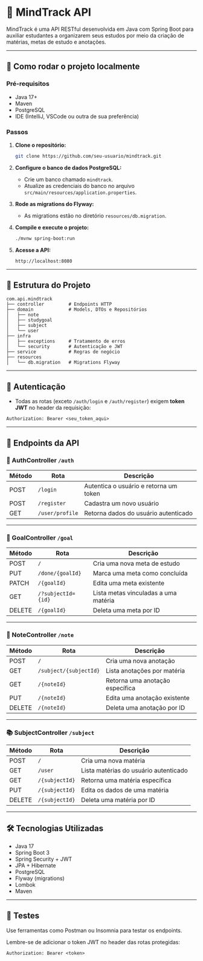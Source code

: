 # 🧠 MindTrack API

MindTrack é uma API RESTful desenvolvida em Java com Spring Boot para auxiliar estudantes a organizarem seus estudos por meio da criação de matérias, metas de estudo e anotações.

---

## 🚀 Como rodar o projeto localmente

### Pré-requisitos

- Java 17+
- Maven
- PostgreSQL
- IDE (IntelliJ, VSCode ou outra de sua preferência)

### Passos

1. **Clone o repositório:**
   ```bash
   git clone https://github.com/seu-usuario/mindtrack.git
   ```

2. **Configure o banco de dados PostgreSQL:**
   - Crie um banco chamado `mindtrack`.
   - Atualize as credenciais do banco no arquivo `src/main/resources/application.properties`.

3. **Rode as migrations do Flyway:**
   - As migrations estão no diretório `resources/db.migration`.

4. **Compile e execute o projeto:**
   ```bash
   ./mvnw spring-boot:run
   ```

5. **Acesse a API:**
   ```
   http://localhost:8080
   ```

---

## 🧱 Estrutura do Projeto

```
com.api.mindtrack
├── controller         # Endpoints HTTP
├── domain             # Models, DTOs e Repositórios
│   ├── note
│   ├── studygoal
│   ├── subject
│   └── user
├── infra
│   ├── exceptions     # Tratamento de erros
│   └── security       # Autenticação e JWT
├── service            # Regras de negócio
├── resources
│   └── db.migration   # Migrations Flyway
```

---

## 🔐 Autenticação

- Todas as rotas (exceto `/auth/login` e `/auth/register`) exigem **token JWT** no header da requisição:

```http
Authorization: Bearer <seu_token_aqui>
```

---

## 📡 Endpoints da API

### 🔑 AuthController `/auth`

| Método | Rota               | Descrição                              |
|--------|--------------------|----------------------------------------|
| POST   | `/login`           | Autentica o usuário e retorna um token |
| POST   | `/register`        | Cadastra um novo usuário               |
| GET    | `/user/profile`    | Retorna dados do usuário autenticado   |

---

### 🎯 GoalController `/goal`

| Método  | Rota                      | Descrição                                  |
|---------|---------------------------|--------------------------------------------|
| POST    | `/`                       | Cria uma nova meta de estudo               |
| PUT     | `/done/{goalId}`          | Marca uma meta como concluída              |
| PATCH   | `/{goalId}`               | Edita uma meta existente                   |
| GET     | `/?subjectId={id}`        | Lista metas vinculadas a uma matéria       |
| DELETE  | `/{goalId}`               | Deleta uma meta por ID                     |

---

### 📝 NoteController `/note`

| Método  | Rota                         | Descrição                                  |
|---------|------------------------------|--------------------------------------------|
| POST    | `/`                          | Cria uma nova anotação                     |
| GET     | `/subject/{subjectId}`       | Lista anotações por matéria                |
| GET     | `/{noteId}`                  | Retorna uma anotação específica            |
| PUT     | `/{noteId}`                  | Edita uma anotação existente               |
| DELETE  | `/{noteId}`                  | Deleta uma anotação por ID                 |

---

### 📚 SubjectController `/subject`

| Método  | Rota                      | Descrição                                  |
|---------|---------------------------|--------------------------------------------|
| POST    | `/`                       | Cria uma nova matéria                      |
| GET     | `/user`                   | Lista matérias do usuário autenticado      |
| GET     | `/{subjectId}`            | Retorna uma matéria específica             |
| PUT     | `/{subjectId}`            | Edita os dados de uma matéria              |
| DELETE  | `/{subjectId}`            | Deleta uma matéria por ID                  |

---

## 🛠️ Tecnologias Utilizadas

- Java 17
- Spring Boot 3
- Spring Security + JWT
- JPA + Hibernate
- PostgreSQL
- Flyway (migrations)
- Lombok
- Maven

---

## 🧪 Testes

Use ferramentas como Postman ou Insomnia para testar os endpoints.

Lembre-se de adicionar o token JWT no header das rotas protegidas:

```
Authorization: Bearer <token>
```


